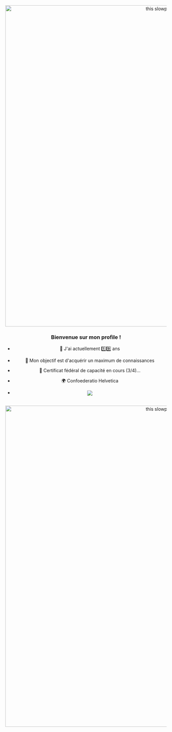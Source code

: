
<div align="center">
</div>  
<center><img src="https://pa1.narvii.com/7630/48f84e1533414c42a803b2e88cd257611a669f1br1-320-1_hq.gif" alt="this slowpoke moves"  width="1000" />  

### <div align="center">Bienvenue sur mon profile !</div>  
  

- 🔭 J'ai actuellement 1️⃣9️⃣ ans  
  

- 📌 Mon objectif est d'acquérir un maximum de connaissances
  

- 🌱 Certificat fédéral de capacité en cours (3/4)...
  

- 🌍 Confoederatio Helvetica

- <img src="https://komarev.com/ghpvc/?username=AlexioShow&&style=github_dark" align="center" />
  

<br/>  
<center><img src="https://pa1.narvii.com/7630/48f84e1533414c42a803b2e88cd257611a669f1br1-320-1_hq.gif" alt="this slowpoke moves"  width="1000" />
